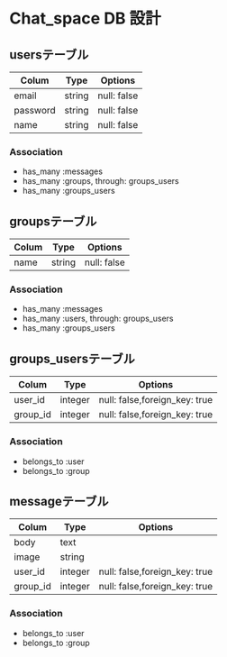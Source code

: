 # Chat_space DB 設計
## usersテーブル
|Colum|Type|Options|
|-----|----|-------|
|email|string|null: false|
|password|string|null: false|
|name|string|null: false|
### Association
- has_many :messages
- has_many :groups, through: groups_users
- has_many :groups_users

## groupsテーブル
|Colum|Type|Options|
|-----|----|-------|
|name|string|null: false|
### Association
- has_many :messages
- has_many :users, through: groups_users
- has_many :groups_users

## groups_usersテーブル
|Colum|Type|Options|
|-----|----|-------|
|user_id|integer|null: false,foreign_key: true|
|group_id|integer|null: false,foreign_key: true|
### Association
- belongs_to :user
- belongs_to :group

## messageテーブル
|Colum|Type|Options|
|-----|----|-------|
|body|text|
|image|string|
|user_id|integer|null: false,foreign_key: true|
|group_id|integer|null: false,foreign_key: true|
### Association
- belongs_to :user
- belongs_to :group
